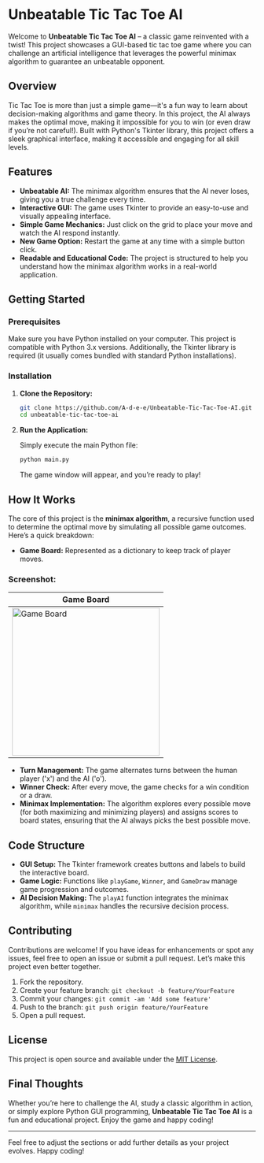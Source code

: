 # Unbeatable Tic Tac Toe AI

Welcome to **Unbeatable Tic Tac Toe AI** – a classic game reinvented with a twist! This project showcases a GUI-based tic tac toe game where you can challenge an artificial intelligence that leverages the powerful minimax algorithm to guarantee an unbeatable opponent.

## Overview

Tic Tac Toe is more than just a simple game—it's a fun way to learn about decision-making algorithms and game theory. In this project, the AI always makes the optimal move, making it impossible for you to win (or even draw if you’re not careful!). Built with Python's Tkinter library, this project offers a sleek graphical interface, making it accessible and engaging for all skill levels.

## Features

- **Unbeatable AI:** The minimax algorithm ensures that the AI never loses, giving you a true challenge every time.
- **Interactive GUI:** The game uses Tkinter to provide an easy-to-use and visually appealing interface.
- **Simple Game Mechanics:** Just click on the grid to place your move and watch the AI respond instantly.
- **New Game Option:** Restart the game at any time with a simple button click.
- **Readable and Educational Code:** The project is structured to help you understand how the minimax algorithm works in a real-world application.

## Getting Started

### Prerequisites

Make sure you have Python installed on your computer. This project is compatible with Python 3.x versions. Additionally, the Tkinter library is required (it usually comes bundled with standard Python installations).

### Installation

1. **Clone the Repository:**

   ```bash
   git clone https://github.com/A-d-e-e/Unbeatable-Tic-Tac-Toe-AI.git
   cd unbeatable-tic-tac-toe-ai
   ```

2. **Run the Application:**

   Simply execute the main Python file:

   ```bash
   python main.py
   ```

   The game window will appear, and you’re ready to play!

## How It Works

The core of this project is the **minimax algorithm**, a recursive function used to determine the optimal move by simulating all possible game outcomes. Here’s a quick breakdown:

- **Game Board:** Represented as a dictionary to keep track of player moves.
### Screenshot:
| Game Board |
|------------|
| <img src="https://github.com/user-attachments/assets/48a3d148-af1b-4458-b449-16fb5af429dd" alt="Game Board" width="300"> |

- **Turn Management:** The game alternates turns between the human player ('x') and the AI ('o').
- **Winner Check:** After every move, the game checks for a win condition or a draw.
- **Minimax Implementation:** The algorithm explores every possible move (for both maximizing and minimizing players) and assigns scores to board states, ensuring that the AI always picks the best possible move.

## Code Structure

- **GUI Setup:** The Tkinter framework creates buttons and labels to build the interactive board.
- **Game Logic:** Functions like `playGame`, `Winner`, and `GameDraw` manage game progression and outcomes.
- **AI Decision Making:** The `playAI` function integrates the minimax algorithm, while `minimax` handles the recursive decision process.

## Contributing

Contributions are welcome! If you have ideas for enhancements or spot any issues, feel free to open an issue or submit a pull request. Let’s make this project even better together.

1. Fork the repository.
2. Create your feature branch: `git checkout -b feature/YourFeature`
3. Commit your changes: `git commit -am 'Add some feature'`
4. Push to the branch: `git push origin feature/YourFeature`
5. Open a pull request.

## License

This project is open source and available under the [MIT License](LICENSE).

## Final Thoughts

Whether you’re here to challenge the AI, study a classic algorithm in action, or simply explore Python GUI programming, **Unbeatable Tic Tac Toe AI** is a fun and educational project. Enjoy the game and happy coding!

---

Feel free to adjust the sections or add further details as your project evolves. Happy coding!
